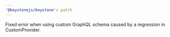 ```yaml
---
'@keystonejs/keystone': patch
---
```


Fixed error when using custom GraphQL schema caused by a regression in CustomProvider.

